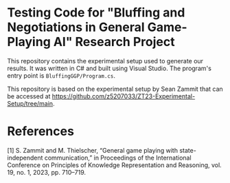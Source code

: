 # Testing Code for "Bluffing and Negotiations in General Game-Playing AI" Research Project

This repository contains the experimental setup used to generate our results. It was written in C# and built using Visual Studio. The program's entry point is `BluffingGGP/Program.cs`.

This repository is based on the experimental setup by Sean Zammit that can be accessed at https://github.com/z5207033/ZT23-Experimental-Setup/tree/main.

# References

[1] S. Zammit and M. Thielscher, “General game playing with state-independent communication,” in Proceedings of the International Conference on Principles of Knowledge Representation and Reasoning, vol. 19, no. 1, 2023, pp. 710–719.
